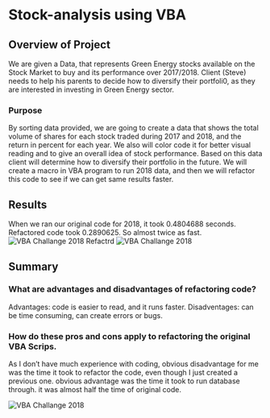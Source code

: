 # Stock-analysis using VBA

## Overview of Project
We are given a Data, that represents Green Energy stocks available on the Stock Market to buy and its performance over 2017/2018. Client (Steve) needs to help his parents to decide how to diversify their portfoli0, as they are interested in investing in Green Energy sector. 

### Purpose
 By sorting data provided, we are going to create a data that shows the total volume of shares for each stock traded during 2017 and 2018, and the return in percent for each year. We also will color code it for better visual reading and to give an overall idea of stock performance. Based on this data client will determine how to diversify their portfolio in the future. We will create a macro in VBA program to run 2018 data, and then we will refactor this code to see if we can get same results faster.

## Results
When we ran our original code for 2018, it took 0.4804688 seconds. Refactored code took 0.2890625. So almost twice as fast.
![VBA Challange 2018 Refactrd](https://user-images.githubusercontent.com/116606765/201267660-f8aea8ba-3711-490e-8a02-6ddcd697f186.png)
![VBA Challange 2018](https://user-images.githubusercontent.com/116606765/201267795-06052d8e-284b-4292-afd1-0f3dbbe1252a.png)

## Summary

### What are advantages and disadvantages of refactoring code?
Advantages: code is easier to read, and it runs faster. Disadventages: can be time consuming, can create errors or bugs.

### How do these pros and cons apply to refactoring the original VBA Scrips.
As I don’t have much experience with coding, obvious disadvantage for me was the time it took to refactor the code, even though I just created a previous one. obvious advantage was the time it took to run database through. it was almost half the time of original code.

![VBA Challange 2018](https://user-images.githubusercontent.com/116606765/201267795-06052d8e-284b-4292-afd1-0f3dbbe1252a.png)
